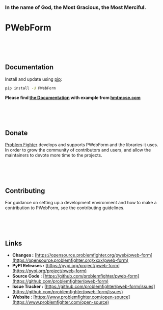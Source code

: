 ### In the name of God, the Most Gracious, the Most Merciful.

# PWebForm



<br/><br/><br/>
## Documentation
Install and update using [pip](https://pip.pypa.io/en/stable/getting-started/):
```bash
pip install -U PWebForm
```

**Please find [the Documentation]() with example from [hmtmcse.com]()**


<br/><br/><br/>
## Donate
[Problem Fighter](https://www.problemfighter.com/) develops and supports PWebForm and the libraries it uses. In order to grow
the community of contributors and users, and allow the maintainers to devote more time to the projects.


<br/><br/><br/>
## Contributing
For guidance on setting up a development environment and how to make a contribution to PWebForm, see the contributing guidelines.


<br/><br/><br/>
## Links
* **Changes :** [https://opensource.problemfighter.org/pweb/pweb-form](https://opensource.problemfighter.org/xxxx/pweb-form)
* **PyPI Releases :** [https://pypi.org/project/pweb-form](https://pypi.org/project/pweb-form)
* **Source Code :** [https://github.com/problemfighter/pweb-form](https://github.com/problemfighter/pweb-form)
* **Issue Tracker :** [https://github.com/problemfighter/pweb-form/issues](https://github.com/problemfighter/pweb-form/issues)
* **Website :** [https://www.problemfighter.com/open-source](https://www.problemfighter.com/open-source)

